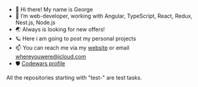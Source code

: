 - 👋 Hi there! My name is George 
- 👀 I’m web-developer, working with Angular, TypeScript, React, Redux, Nest.js, Node.js 
- 🌏 Always is looking for new offers!
- 🪐 Here i am going to post my personal projects
- 📫 You can reach me via my [website](https://reversoid.ru) or email <a href="email:whereyouwere@icloud.com">whereyouwere@icloud.com</a>
- 🛡️ [Codewars profile](https://www.codewars.com/users/reversoid)

All the repositories starting with "test-" are test tasks.
<!---
reversoid/reversoid is a ✨ special ✨ repository because its `README.md` (this file) appears on your GitHub profile.
You can click the Preview link to take a look at your changes.
--->
